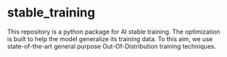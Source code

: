 # stable_training
This repository is a python package for AI stable training. The optimization is built to help the model generalize its training data. To this aim, we use state-of-the-art general purpose Out-Of-Distribution training techniques.
